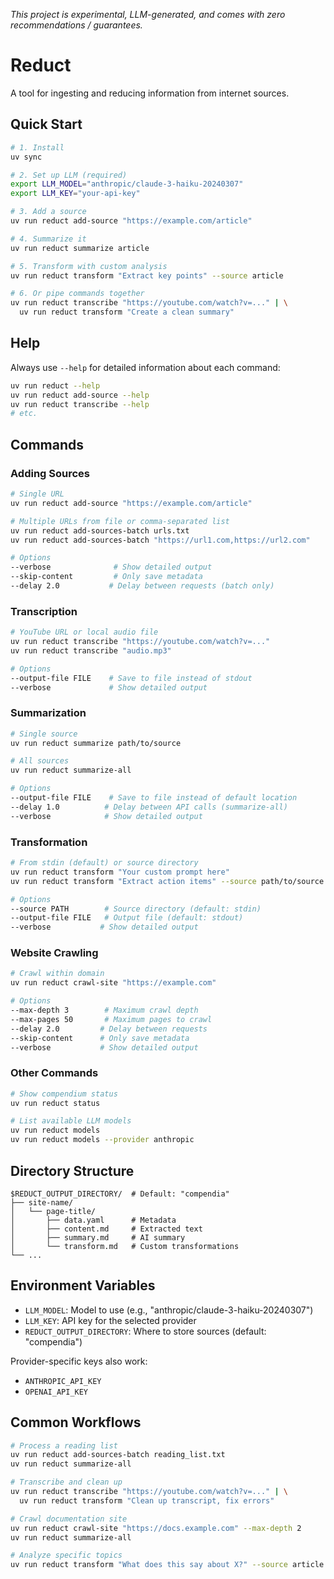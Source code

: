*This project is experimental, LLM-generated, and comes with zero recommendations / guarantees.*

# Reduct

A tool for ingesting and reducing information from internet sources.

## Quick Start

```bash
# 1. Install
uv sync

# 2. Set up LLM (required)
export LLM_MODEL="anthropic/claude-3-haiku-20240307"
export LLM_KEY="your-api-key"

# 3. Add a source
uv run reduct add-source "https://example.com/article"

# 4. Summarize it
uv run reduct summarize article

# 5. Transform with custom analysis
uv run reduct transform "Extract key points" --source article

# 6. Or pipe commands together
uv run reduct transcribe "https://youtube.com/watch?v=..." | \
  uv run reduct transform "Create a clean summary"
```

## Help

Always use `--help` for detailed information about each command:

```bash
uv run reduct --help
uv run reduct add-source --help
uv run reduct transcribe --help
# etc.
```

## Commands

### Adding Sources

```bash
# Single URL
uv run reduct add-source "https://example.com/article"

# Multiple URLs from file or comma-separated list
uv run reduct add-sources-batch urls.txt
uv run reduct add-sources-batch "https://url1.com,https://url2.com"

# Options
--verbose              # Show detailed output
--skip-content         # Only save metadata
--delay 2.0           # Delay between requests (batch only)
```

### Transcription

```bash
# YouTube URL or local audio file
uv run reduct transcribe "https://youtube.com/watch?v=..."
uv run reduct transcribe "audio.mp3"

# Options
--output-file FILE    # Save to file instead of stdout
--verbose             # Show detailed output
```

### Summarization

```bash
# Single source
uv run reduct summarize path/to/source

# All sources
uv run reduct summarize-all

# Options
--output-file FILE    # Save to file instead of default location
--delay 1.0          # Delay between API calls (summarize-all)
--verbose            # Show detailed output
```

### Transformation

```bash
# From stdin (default) or source directory
uv run reduct transform "Your custom prompt here"
uv run reduct transform "Extract action items" --source path/to/source

# Options
--source PATH        # Source directory (default: stdin)
--output-file FILE   # Output file (default: stdout)
--verbose           # Show detailed output
```

### Website Crawling

```bash
# Crawl within domain
uv run reduct crawl-site "https://example.com"

# Options
--max-depth 3        # Maximum crawl depth
--max-pages 50       # Maximum pages to crawl
--delay 2.0         # Delay between requests
--skip-content      # Only save metadata
--verbose           # Show detailed output
```

### Other Commands

```bash
# Show compendium status
uv run reduct status

# List available LLM models
uv run reduct models
uv run reduct models --provider anthropic
```

## Directory Structure

```
$REDUCT_OUTPUT_DIRECTORY/  # Default: "compendia"
├── site-name/
│   └── page-title/
│       ├── data.yaml      # Metadata
│       ├── content.md     # Extracted text
│       ├── summary.md     # AI summary
│       └── transform.md   # Custom transformations
└── ...
```

## Environment Variables

- `LLM_MODEL`: Model to use (e.g., "anthropic/claude-3-haiku-20240307")
- `LLM_KEY`: API key for the selected provider
- `REDUCT_OUTPUT_DIRECTORY`: Where to store sources (default: "compendia")

Provider-specific keys also work:
- `ANTHROPIC_API_KEY`
- `OPENAI_API_KEY`

## Common Workflows

```bash
# Process a reading list
uv run reduct add-sources-batch reading_list.txt
uv run reduct summarize-all

# Transcribe and clean up
uv run reduct transcribe "https://youtube.com/watch?v=..." | \
  uv run reduct transform "Clean up transcript, fix errors"

# Crawl documentation site
uv run reduct crawl-site "https://docs.example.com" --max-depth 2
uv run reduct summarize-all

# Analyze specific topics
uv run reduct transform "What does this say about X?" --source article
```